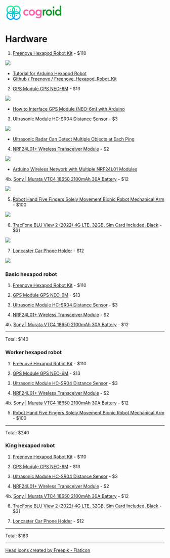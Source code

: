 [![cogroid.com](https://github.com/cogroid/resources/raw/main/images/banner/cogroid-48.png)](https://cogroid.com)

# Hardware

1. [Freenove Hexapod Robot Kit](https://www.amazon.com/Freenove-Raspberry-Crawling-Detailed-Tutorial/dp/B07FLXFDZ1)  -  $110

![](https://m.media-amazon.com/images/I/71BKFGynf1L._AC_SX569_.jpg)

* [Tutorial for Arduino Hexapod Robot](https://www.youtube.com/watch?v=nivTZeGthf4)
* [Github / Freenove / Freenove_Hexapod_Robot_Kit](https://github.com/Freenove/Freenove_Hexapod_Robot_Kit)

2. [GPS Module GPS NEO-6M](https://www.amazon.com/Microcontroller-Compatible-Sensitivity-Navigation-Positioning/dp/B07P8YMVNT)  -  $13

![](https://m.media-amazon.com/images/I/71aniFLhrML._AC_SX569_.jpg)

* [How to Interface GPS Module (NEO-6m) with Arduino](https://create.arduino.cc/projecthub/ruchir1674/how-to-interface-gps-module-neo-6m-with-arduino-8f90ad)

3. [Ultrasonic Module HC-SR04 Distance Sensor](https://www.amazon.com/Excelity-Ultrasonic-HC-SR04-Distance-Mounting/dp/B07SC1YJ21)  -  $3

![](https://m.media-amazon.com/images/I/71sZ652ArLL._AC_SX569_.jpg)

* [Ultrasonic Radar Can Detect Multiple Objects at Each Ping](https://create.arduino.cc/projecthub/mircemk/ultrasonic-radar-can-detect-multiple-objects-at-each-ping-7a0f26)

4. [NRF24L01+ Wireless Transceiver Module](https://www.amazon.com/HiLetgo-NRF24L01-Wireless-Transceiver-Module/dp/B00LX47OCY)  -  $2

![](https://m.media-amazon.com/images/I/51GnwOxsCnL._AC_SX569_.jpg)

* [Arduino Wireless Network with Multiple NRF24L01 Modules](https://howtomechatronics.com/tutorials/arduino/how-to-build-an-arduino-wireless-network-with-multiple-nrf24l01-modules/)

4b. [Sony | Murata VTC4 18650 2100mAh 30A Battery](https://www.18650batterystore.com/collections/18650-batteries/products/sony-vtc4)  -  $12

![](https://cdn.shopify.com/s/files/1/0481/9678/0183/products/Sony-VTC4-3_1024x1024.jpg?v=1633167500)

5. [Robot Hand Five Fingers Solely Movement Bionic Robot Mechanical Arm](https://www.amazon.com/Fingers-Movement-Bionic-Mechanical-DIY%EF%BC%88Left/dp/B081RRCTFX)  -  $100

![](https://m.media-amazon.com/images/I/51JeVc3X7PL._AC_SX425_.jpg)

6. [TracFone BLU View 2 (2022) 4G LTE, 32GB, Sim Card Included, Black](https://www.amazon.com/TracFone-View-Prepaid-Smartphone-Locked/dp/B09XFJY4N4)  -  $31

![](https://m.media-amazon.com/images/I/61qTWOAsIPL.__AC_SX300_SY300_QL70_FMwebp_.jpg)

7. [Loncaster Car Phone Holder](https://www.amazon.com/Loncaster-Silicone-Dashboards-Compatible-Smartphones/dp/B07TZSC1P3)  -  $12

![](https://m.media-amazon.com/images/I/71Maoz7dJDL._AC_SX679_.jpg)

### Basic hexapod robot

1. [Freenove Hexapod Robot Kit](https://www.amazon.com/Freenove-Raspberry-Crawling-Detailed-Tutorial/dp/B07FLXFDZ1)  -  $110

2. [GPS Module GPS NEO-6M](https://www.amazon.com/Microcontroller-Compatible-Sensitivity-Navigation-Positioning/dp/B07P8YMVNT)  -  $13

3. [Ultrasonic Module HC-SR04 Distance Sensor](https://www.amazon.com/Excelity-Ultrasonic-HC-SR04-Distance-Mounting/dp/B07SC1YJ21)  -  $3

4. [NRF24L01+ Wireless Transceiver Module](https://www.amazon.com/HiLetgo-NRF24L01-Wireless-Transceiver-Module/dp/B00LX47OCY)  -  $2

4b. [Sony | Murata VTC4 18650 2100mAh 30A Battery](https://www.18650batterystore.com/collections/18650-batteries/products/sony-vtc4)  -  $12

---

Total: $140

### Worker hexapod robot

1. [Freenove Hexapod Robot Kit](https://www.amazon.com/Freenove-Raspberry-Crawling-Detailed-Tutorial/dp/B07FLXFDZ1)  -  $110

2. [GPS Module GPS NEO-6M](https://www.amazon.com/Microcontroller-Compatible-Sensitivity-Navigation-Positioning/dp/B07P8YMVNT)  -  $13

3. [Ultrasonic Module HC-SR04 Distance Sensor](https://www.amazon.com/Excelity-Ultrasonic-HC-SR04-Distance-Mounting/dp/B07SC1YJ21)  -  $3

4. [NRF24L01+ Wireless Transceiver Module](https://www.amazon.com/HiLetgo-NRF24L01-Wireless-Transceiver-Module/dp/B00LX47OCY)  -  $2

4b. [Sony | Murata VTC4 18650 2100mAh 30A Battery](https://www.18650batterystore.com/collections/18650-batteries/products/sony-vtc4)  -  $12

5. [Robot Hand Five Fingers Solely Movement Bionic Robot Mechanical Arm](https://www.amazon.com/Fingers-Movement-Bionic-Mechanical-DIY%EF%BC%88Left/dp/B081RRCTFX)  -  $100

---

Total: $240

### King hexapod robot

1. [Freenove Hexapod Robot Kit](https://www.amazon.com/Freenove-Raspberry-Crawling-Detailed-Tutorial/dp/B07FLXFDZ1)  -  $110

2. [GPS Module GPS NEO-6M](https://www.amazon.com/Microcontroller-Compatible-Sensitivity-Navigation-Positioning/dp/B07P8YMVNT)  -  $13

3. [Ultrasonic Module HC-SR04 Distance Sensor](https://www.amazon.com/Excelity-Ultrasonic-HC-SR04-Distance-Mounting/dp/B07SC1YJ21)  -  $3

4. [NRF24L01+ Wireless Transceiver Module](https://www.amazon.com/HiLetgo-NRF24L01-Wireless-Transceiver-Module/dp/B00LX47OCY)  -  $2

4b. [Sony | Murata VTC4 18650 2100mAh 30A Battery](https://www.18650batterystore.com/collections/18650-batteries/products/sony-vtc4)  -  $12

6. [TracFone BLU View 2 (2022) 4G LTE, 32GB, Sim Card Included, Black](https://www.amazon.com/TracFone-View-Prepaid-Smartphone-Locked/dp/B09XFJY4N4)  -  $31

7. [Loncaster Car Phone Holder](https://www.amazon.com/Loncaster-Silicone-Dashboards-Compatible-Smartphones/dp/B07TZSC1P3)  -  $12

---

Total: $183

---
[Head icons created by Freepik - Flaticon](https://www.flaticon.com/free-icons/head)
